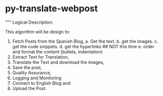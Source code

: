 # py-translate-webpost

"""
   Logical Description: 

  This algorithm will be design to: 
  1. Fetch Posts from the Spanish Blog, 
    a. Get the text. 
    b. get the images.
    c. get the code snippets. 
    d. get the hyperlinks ## NOT this time
    e. order and format the content (bullets, indentation)
  2. Extract Text for Translation, 
  3. Translate the Text and download the images, 
  4. Save the post, 
  5. Quality Assurance, 
  6. Logging and Monitoring
  7. Connect to English Blog and 
  8. Upload the Post. 
  